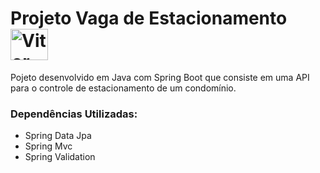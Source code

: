 # Projeto Vaga de Estacionamento <img align="center" alt="Vitor-Java" height="50" width="60" src="https://cdn.jsdelivr.net/gh/devicons/devicon/icons/java/java-original.svg">
Pojeto desenvolvido em Java com Spring Boot que consiste em uma API para o controle de estacionamento de um condomínio. 

### Dependências Utilizadas:
- Spring Data Jpa
- Spring Mvc
- Spring Validation
